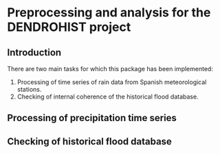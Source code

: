 # Preprocessing and analysis for the DENDROHIST project

## Introduction
There are two main tasks for which this package has been implemented:
1. Processing of time series of rain data from Spanish meteorological stations.
2. Checking of internal coherence of the historical flood database.

## Processing of precipitation time series

## Checking of historical flood database
